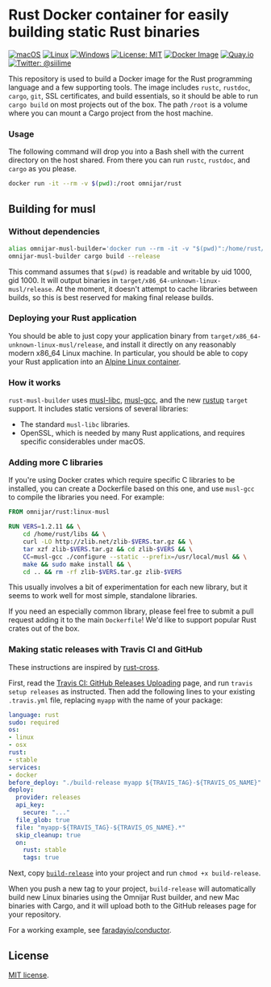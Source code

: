 # Rust Docker container for easily building static Rust binaries

[![macOS](https://img.shields.io/badge/os-macOS-green.svg?style=flat)]()
[![Linux](https://img.shields.io/badge/os-linux-green.svg?style=flat)]()
[![Windows](https://img.shields.io/badge/os-windows-green.svg?style=flat)]()
[![License: MIT](https://img.shields.io/badge/License-MIT-yellow.svg?style=flat)](https://opensource.org/licenses/MIT)
[![Docker Image](https://img.shields.io/docker/pulls/omnijar/rust.svg?maxAge=2592000)](https://hub.docker.com/r/omnijar/rust/)
[![Quay.io](https://quay.io/repository/omnijar/rust/status "Quay.io")](https://quay.io/repository/omnijar/rust)
[![Twitter: @siilime](https://img.shields.io/badge/contact-@OmnijarStudio-blue.svg?style=flat)](https://twitter.com/OmnijarStudio)

This repository is used to build a Docker image for the 
Rust programming language and a few supporting tools. The 
image includes `rustc`, `rustdoc`, `cargo`, `git`, SSL 
certificates, and build essentials, so it should be able 
to run `cargo build` on most projects out of the box. 
The path `/root` is a volume where you can mount a 
Cargo project from the host machine.

### Usage

The following command will drop you into a Bash shell with the 
current directory on the host shared. From there you can run 
`rustc`, `rustdoc`, and `cargo` as you please.

``` bash
docker run -it --rm -v $(pwd):/root omnijar/rust
```

## Building for musl

### Without dependencies

```sh
alias omnijar-musl-builder='docker run --rm -it -v "$(pwd)":/home/rust/src omnijar/rust:linux-musl'
omnijar-musl-builder cargo build --release
```

This command assumes that `$(pwd)` is readable and writable by uid 1000,
gid 1000.  It will output binaries in
`target/x86_64-unknown-linux-musl/release`. At the moment, it doesn't
attempt to cache libraries between builds, so this is best reserved for
making final release builds.

### Deploying your Rust application

You should be able to just copy your application binary from 
`target/x86_64-unknown-linux-musl/release`, and install it directly on
any reasonably modern x86_64 Linux machine. In particular, you should be
able to copy your Rust application into an
[Alpine Linux container][].

### How it works

`rust-musl-builder` uses [musl-libc][], [musl-gcc][], and the new
[rustup][] `target` support.  It includes static versions of several
libraries:

- The standard `musl-libc` libraries.
- OpenSSL, which is needed by many Rust applications, and requires specific considerables under macOS.

### Adding more C libraries

If you're using Docker crates which require specific C libraries to be
installed, you can create a Dockerfile based on this one, and use
`musl-gcc` to compile the libraries you need.  For example:

```Dockerfile
FROM omnijar/rust:linux-musl

RUN VERS=1.2.11 && \
    cd /home/rust/libs && \
    curl -LO http://zlib.net/zlib-$VERS.tar.gz && \
    tar xzf zlib-$VERS.tar.gz && cd zlib-$VERS && \
    CC=musl-gcc ./configure --static --prefix=/usr/local/musl && \
    make && sudo make install && \
    cd .. && rm -rf zlib-$VERS.tar.gz zlib-$VERS
```

This usually involves a bit of experimentation for each new library, but it
seems to work well for most simple, standalone libraries.

If you need an especially common library, please feel free to submit a pull
request adding it to the main `Dockerfile`!  We'd like to support popular
Rust crates out of the box.

### Making static releases with Travis CI and GitHub

These instructions are inspired by [rust-cross][].

First, read the [Travis CI: GitHub Releases Uploading][uploading] page, and
run `travis setup releases` as instructed.  Then add the following lines to
your existing `.travis.yml` file, replacing `myapp` with the name of your
package:

```yaml
language: rust
sudo: required
os:
- linux
- osx
rust:
- stable
services:
- docker
before_deploy: "./build-release myapp ${TRAVIS_TAG}-${TRAVIS_OS_NAME}"
deploy:
  provider: releases
  api_key:
    secure: "..."
  file_glob: true
  file: "myapp-${TRAVIS_TAG}-${TRAVIS_OS_NAME}.*"
  skip_cleanup: true
  on:
    rust: stable
    tags: true
```

Next, copy [`build-release`](./examples/build-release) into your project
and run `chmod +x build-release`.

When you push a new tag to your project, `build-release` will automatically
build new Linux binaries using the Omnijar Rust builder, and new Mac binaries
with Cargo, and it will upload both to the GitHub releases page for your
repository.

For a working example, see [faradayio/conductor][conductor].

[rust-cross]: https://github.com/japaric/rust-cross
[uploading]: https://docs.travis-ci.com/user/deployment/releases
[conductor]: https://github.com/faradayio/conductor

## License

[MIT license](./LICENSE-MIT.txt).

[Alpine Linux container]: https://hub.docker.com/_/alpine/
[musl-libc]: http://www.musl-libc.org/
[musl-gcc]: http://www.musl-libc.org/how.html
[rustup]: https://www.rustup.rs/
